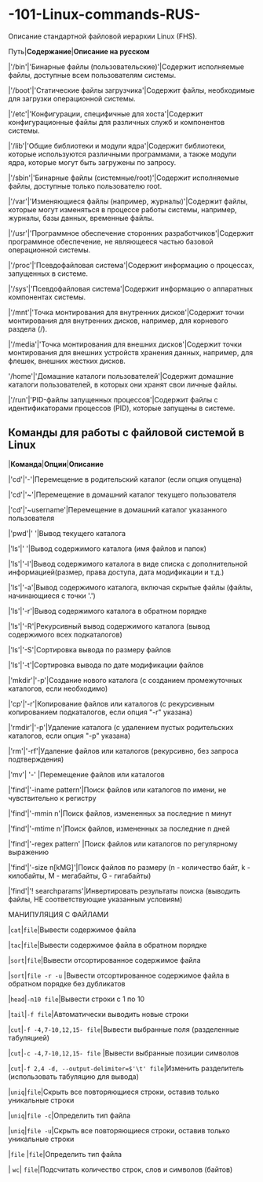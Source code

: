 # -101-Linux-commands-RUS-

Описание стандартной файловой иерархии Linux (FHS).


Путь|**Содержание**|**Описание на русском**

|'/bin'|'Бинарные файлы (пользовательские)'|Содержит исполняемые файлы, доступные всем пользователям системы.

|'/boot'|'Статические файлы загрузчика'|Содержит файлы, необходимые для загрузки операционной системы.

|'/etc'|'Конфигурации, специфичные для хоста'|Содержит конфигурационные файлы для различных служб и компонентов системы.

|'/lib'|'Общие библиотеки и модули ядра'|Содержит библиотеки, которые используются различными программами, а также модули ядра, которые могут быть загружены по запросу.

|'/sbin'|'Бинарные файлы (системные/root)'|Содержит исполняемые файлы, доступные только пользователю root.

|'/var'|'Изменяющиеся файлы (например, журналы)'|Содержит файлы, которые могут изменяться в процессе работы системы, например, журналы, базы данных, временные файлы.

|'/usr'|'Программное обеспечение сторонних разработчиков'|Содержит программное обеспечение, не являющееся частью базовой операционной системы.

|'/proc'|'Псевдофайловая система'|Содержит информацию о процессах, запущенных в системе.

|'/sys'|'Псевдофайловая система'|Содержит информацию о аппаратных компонентах системы.

|'/mnt'|'Точка монтирования для внутренних дисков'|Содержит точки монтирования для внутренних дисков, например, для корневого раздела (/).

|'/media'|'Точка монтирования для внешних дисков'|Содержит точки монтирования для внешних устройств хранения данных, например, для флешек, внешних жестких дисков.

'/home'|'Домашние каталоги пользователей'|Содержит домашние каталоги пользователей, в которых они хранят свои личные файлы.

|'/run'|'PID-файлы запущенных процессов'|Содержит файлы с идентификаторами процессов (PID), которые запущены в системе. 

## Команды для работы с файловой системой в Linux

|**Команда**|**Опции**|**Описание**

|'cd'|'-'|Перемещение в родительский каталог (если опция опущена)

|'cd'|'~'|Перемещение в домашний каталог текущего пользователя

|'cd'|'~username'|Перемещение в домашний каталог указанного пользователя

|'pwd'|' '|Вывод текущего каталога

|'ls'|' '|Вывод содержимого каталога (имя файлов и папок)

|'ls'|'-l'|Вывод содержимого каталога в виде списка с дополнительной информацией(размер, права доступа, дата модификации и т.д.)

|'ls'|'-a'|Вывод содержимого каталога, включая скрытые файлы (файлы, начинающиеся с точки '.')

|'ls'|'-r'|Вывод содержимого каталога в обратном порядке

|'ls'|'-R'|Рекурсивный вывод содержимого каталога (вывод содержимого всех подкаталогов)

|'ls'|'-S'|Сортировка вывода по размеру файлов

|'ls'|'-t'|Сортировка вывода по дате модификации файлов

|'mkdir'|'-p'|Создание нового каталога (с созданием промежуточных каталогов, если необходимо)

|'cp'|'-r'|Копирование файлов или каталогов (с рекурсивным копированием подкаталогов, если опция "-r" указана)

|'rmdir'|'-p'|Удаление каталога (с удалением пустых родительских каталогов, если опция "-p" указана)

|'rm'|'-rf'|Удаление файлов или каталогов (рекурсивно, без запроса подтверждения)

|'mv'| '-' |Перемещение файлов или каталогов

|'find'|'-iname pattern'|Поиск файлов или каталогов по имени, не чувствительно к регистру

|'find'|'-mmin n'|Поиск файлов, измененных за последние n минут

|'find'|'-mtime n'|Поиск файлов, измененных за последние n дней

|'find'|'-regex pattern' |Поиск файлов или каталогов по регулярному выражению

|'find'|'-size n[kMG]'|Поиск файлов по размеру (n - количество байт, k - килобайты, M - мегабайты, G - гигабайты)

|'find'|'! searchparams'|Инвертировать результаты поиска (выводить файлы, НЕ соответствующие указанным условиям)

МАНИПУЛЯЦИЯ С ФАЙЛАМИ

|`cat`|`file`|Вывести содержимое файла

|`tac`|`file`|Вывести содержимое файла в обратном порядке

|`sort`|`file`|Вывести отсортированное содержимое файла

|`sort`|`file -r -u` |Вывести отсортированное содержимое файла в обратном порядке без дубликатов

|`head`|`-n10 file`|Вывести строки с 1 по 10

|`tail`|`-f file`|Автоматически выводить новые строки 

|`cut`|`-f -4,7-10,12,15- file`|Вывести выбранные поля (разделенные табуляцией)

|`cut`|`-c -4,7-10,12,15- file` |Вывести выбранные позиции символов 

|`cut`|`-f 2,4 -d, --output-delimiter=$'\t' file`|Изменить разделитель (использовать табуляцию для вывода)

|`uniq`|`file`|Скрыть все повторяющиеся строки, оставив только уникальные строки

|`uniq`|`file -c`|Определить тип файла

|`uniq`|`file -u`|Скрыть все повторяющиеся строки, оставив только уникальные строки

|`file` |`file`|Определить тип файла 

| `wc`| `file`|Подсчитать количество строк, слов и символов (байтов)
